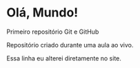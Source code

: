 # Olá, Mundo!
 Primeiro repositório Git e GitHub

Repositório criado durante uma aula ao vivo.

Essa linha eu alterei diretamente no site.
